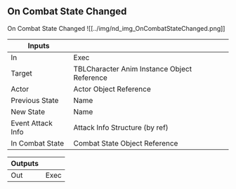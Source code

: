 ## On Combat State Changed
On Combat State Changed
![[../img/nd_img_OnCombatStateChanged.png]]

|Inputs||
|--|--|
| In | Exec |
| Target | TBLCharacter Anim Instance Object Reference |
| Actor | Actor Object Reference |
| Previous State | Name |
| New State | Name |
| Event Attack Info | Attack Info Structure (by ref) |
| In Combat State | Combat State Object Reference |

|Outputs||
|--|--|
| Out | Exec |
